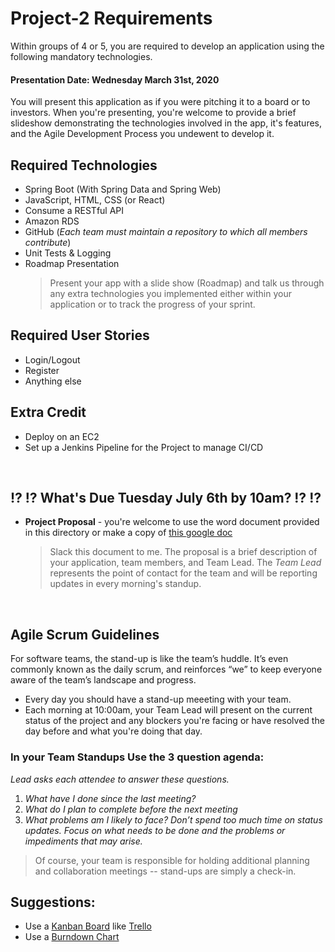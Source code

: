 # Project-2 Requirements
Within groups of 4 or 5, you are required to develop an application using the following mandatory technologies.
#### Presentation Date: Wednesday March 31st, 2020
You will present this application as if you were pitching it to a board or to investors.
When you're presenting, you're welcome to provide a brief slideshow demonstrating the technologies involved in the app, it's features, and the Agile Development Process you undewent to develop it.

## Required Technologies
- Spring Boot (With Spring Data and Spring Web)
- JavaScript, HTML, CSS (or React)
- Consume a RESTful API
- Amazon RDS
- GitHub (*Each team must maintain a repository to which all members contribute*)
- Unit Tests & Logging
- Roadmap Presentation
  > Present your app with a slide show (Roadmap) and talk us through any extra technologies you implemented either within your application or to track the progress of your sprint.

## Required User Stories
- Login/Logout
- Register
- Anything else

## Extra Credit
- Deploy on an EC2
- Set up a Jenkins Pipeline for the Project to manage CI/CD

<br>

## ⁉️ ⁉️ What's Due Tuesday July 6th by 10am? ⁉️ ⁉️
- **Project Proposal** - you're welcome to use the word document provided in this directory or make a copy of [this google doc](https://docs.google.com/document/d/1F2UKzwIcsxWdGlY5bIsM6XfOyx2NAPiL0VXWOLcLTkk/edit?usp=sharing)

  > Slack this document to me.  The proposal is a brief description of your application, team members, and Team Lead.
  > The *Team Lead* represents the point of contact for the team and will be reporting updates in every morning's standup.

<br>

## Agile Scrum Guidelines
For software teams, the stand-up is like the team’s huddle. It’s even commonly known as the daily scrum, and reinforces “we” to keep everyone aware of the team’s landscape and progress.
- Every day you should have a stand-up meeeting with your team.
- Each morning at 10:00am, your Team Lead will present on the current status of the project and any blockers you're facing or have resolved the day before and what you're doing that day.

### In your Team Standups Use the 3 question agenda:
*Lead asks each attendee to answer these questions.*
  1. *What have I done since the last meeting?*
  2. *What do I plan to complete before the next meeting*
  3. *What problems am I likely to face?*
*Don’t spend too much time on status updates. Focus on what needs to be done and the problems or impediments that may arise.*
> Of course, your team is responsible for holding additional planning and collaboration meetings -- stand-ups are simply a check-in.

## Suggestions:
- Use a [Kanban Board](https://www.atlassian.com/agile/kanban/boards) like [Trello](https://trello.com/?&aceid=&adposition=&adgroup=105703214328&campaign=9843285532&creative=437184392320&device=c&keyword=trello&matchtype=e&network=g&placement=&ds_kids=p53016490704&ds_e=GOOGLE&ds_eid=700000001557344&ds_e1=GOOGLE&gclid=Cj0KCQiA2af-BRDzARIsAIVQUOfgZifIwr-ClvNLXs4m9zn7VFhTU4bXoVdq1iBVe7SNfiXGeVVNKlgaAsHAEALw_wcB&gclsrc=aw.ds)
- Use a [Burndown Chart](http://www.agilenutshell.com/burndown)

